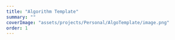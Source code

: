 ```yaml
---
title: "Algorithm Template" 
summary: ""
coverImage: "assets/projects/Personal/AlgoTemplate/image.png"
order: 1
--- 
```

